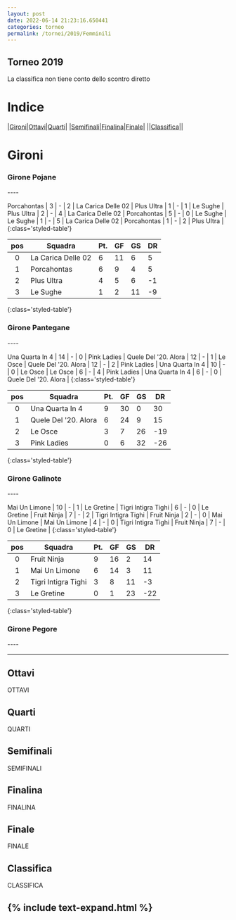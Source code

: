 ```yaml
---
layout: post
date: 2022-06-14 21:23:16.650441
categories: torneo
permalink: /tornei/2019/Femminili
---
```

<link rel="stylesheet" href="../../assets/style.css">

## Torneo 2019 ##
La classifica non tiene conto dello scontro diretto

# Indice #

|<a href="#gironi">Gironi</a>|<a href="#ottavi">Ottavi</a>|<a href="#quarti">Quarti</a>|
|<a href="#semifinali">Semifinali</a>|<a href="#finalina">Finalina</a>|<a href="#finale">Finale</a>|
||<a href="#classifica">Classifica</a>||

# Gironi #

<h3>Girone Pojane</h3>
----



Porcahontas | 3 | - | 2 | La Carica Delle 02 |
Plus Ultra | 1 | - | 1 | Le Sughe |
Plus Ultra | 2 | - | 4 | La Carica Delle 02 |
Porcahontas | 5 | - | 0 | Le Sughe |
Le Sughe | 1 | - | 5 | La Carica Delle 02 |
Porcahontas | 1 | - | 2 | Plus Ultra |
{:class='styled-table'}

|**pos**|**Squadra**|**Pt.**|**GF**|**GS**|**DR**|
|:-----:|-----------|-------|------|------|------|
0| La Carica Delle 02 | 6 | 11 | 6 | 5 |
1| Porcahontas | 6 | 9 | 4 | 5 |
2| Plus Ultra | 4 | 5 | 6 | -1 |
3| Le Sughe | 1 | 2 | 11 | -9 |
{:class='styled-table'}

<h3>Girone Pantegane</h3>
----



Una Quarta In 4 | 14 | - | 0 | Pink Ladies |
Quele Del '20. Alora | 12 | - | 1 | Le Osce |
Quele Del '20. Alora | 12 | - | 2 | Pink Ladies |
Una Quarta In 4 | 10 | - | 0 | Le Osce |
Le Osce | 6 | - | 4 | Pink Ladies |
Una Quarta In 4 | 6 | - | 0 | Quele Del '20. Alora |
{:class='styled-table'}

|**pos**|**Squadra**|**Pt.**|**GF**|**GS**|**DR**|
|:-----:|-----------|-------|------|------|------|
0| Una Quarta In 4 | 9 | 30 | 0 | 30 |
1| Quele Del '20. Alora | 6 | 24 | 9 | 15 |
2| Le Osce | 3 | 7 | 26 | -19 |
3| Pink Ladies | 0 | 6 | 32 | -26 |
{:class='styled-table'}

<h3>Girone Galinote</h3>
----



Mai Un Limone | 10 | - | 1 | Le Gretine |
Tigri Intigra Tighi | 6 | - | 0 | Le Gretine |
Fruit Ninja | 7 | - | 2 | Tigri Intigra Tighi |
Fruit Ninja | 2 | - | 0 | Mai Un Limone |
Mai Un Limone | 4 | - | 0 | Tigri Intigra Tighi |
Fruit Ninja | 7 | - | 0 | Le Gretine |
{:class='styled-table'}

|**pos**|**Squadra**|**Pt.**|**GF**|**GS**|**DR**|
|:-----:|-----------|-------|------|------|------|
0| Fruit Ninja | 9 | 16 | 2 | 14 |
1| Mai Un Limone | 6 | 14 | 3 | 11 |
2| Tigri Intigra Tighi | 3 | 8 | 11 | -3 |
3| Le Gretine | 0 | 1 | 23 | -22 |
{:class='styled-table'}

<h3>Girone Pegore</h3>
----








----
## Ottavi ##

OTTAVI

## Quarti ##

QUARTI

## Semifinali ##

SEMIFINALI

## Finalina ##

FINALINA

## Finale ##

FINALE

## Classifica ##

CLASSIFICA

{% include text-expand.html %}
---